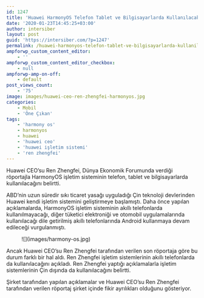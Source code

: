 ```yaml
---
id: 1247
title: 'Huawei HarmonyOS Telefon Tablet ve Bilgisayarlarda Kullanılacak'
date: '2020-01-23T14:45:25+03:00'
author: intersiber
layout: post
guid: 'https://intersiber.com/?p=1247'
permalink: /huawei-harmonyos-telefon-tablet-ve-bilgisayarlarda-kullanilacak/
ampforwp_custom_content_editor:
    - ''
ampforwp_custom_content_editor_checkbox:
    - null
ampforwp-amp-on-off:
    - default
post_views_count:
    - '75'
image: images/huawei-ceo-ren-zhengfei-harmonyos.jpg
categories:
    - Mobil
    - 'Öne Çıkan'
tags:
    - 'harmony os'
    - harmonyos
    - huawei
    - 'huawei ceo'
    - 'huawei işletim sistemi'
    - 'ren zhengfei'
---
```


Huawei CEO’su Ren Zhengfei, Dünya Ekonomik Forumunda verdiği röportajla HarmonyOS işletim sisteminin telefon, tablet ve bilgisayarlarda kullanılacağını belirtti.

ABD’nin uzun süredir sıkı ticaret yasağı uyguladığı Çin teknoloji devlerinden Huawei kendi işletim sistemini geliştirmeye başlamıştı. Daha önce yapılan açıklamalarda, HarmonyOS işletim sisteminin akıllı telefonlarda kullanılmayacağı, diğer tüketici elektroniği ve otomobil uygulamalarında kullanılacağı dile getirilmiş akıllı telefonlarında Android kullanmaya devam edileceği vurgulanmıştı.

<figure class="wp-block-image size-large">![](images/harmony-os.jpg)</figure>Ancak Huawei CEO’su Ren Zhengfei tarafından verilen son röportaja göre bu durum farklı bir hal aldı. Ren Zhengfei işletim sistemlerinin akıllı telefonlarda da kullanılacağını açıkladı. Ren Zhengfei yaptığı açıklamalarla işletim sistemlerinin Çin dışında da kullanılacağını belirtti.

Şirket tarafından yapılan açıklamalar ve Huawei CEO’su Ren Zhengfei tarafından verilen röportaj şirket içinde fikir ayrılıkları olduğunu gösteriyor.